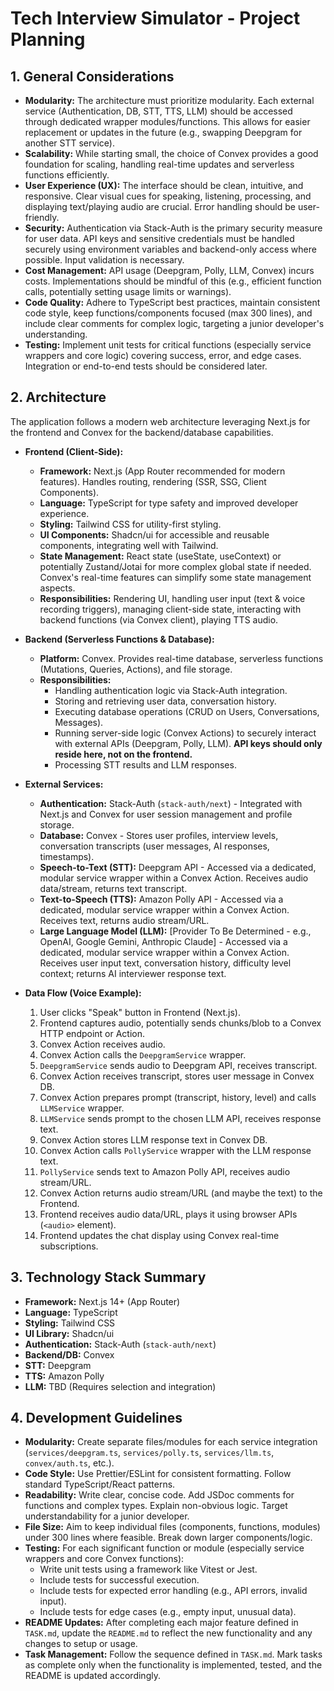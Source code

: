 # Tech Interview Simulator - Project Planning

## 1. General Considerations

* **Modularity:** The architecture must prioritize modularity. Each external service (Authentication, DB, STT, TTS, LLM) should be accessed through dedicated wrapper modules/functions. This allows for easier replacement or updates in the future (e.g., swapping Deepgram for another STT service).
* **Scalability:** While starting small, the choice of Convex provides a good foundation for scaling, handling real-time updates and serverless functions efficiently.
* **User Experience (UX):** The interface should be clean, intuitive, and responsive. Clear visual cues for speaking, listening, processing, and displaying text/playing audio are crucial. Error handling should be user-friendly.
* **Security:** Authentication via Stack-Auth is the primary security measure for user data. API keys and sensitive credentials must be handled securely using environment variables and backend-only access where possible. Input validation is necessary.
* **Cost Management:** API usage (Deepgram, Polly, LLM, Convex) incurs costs. Implementations should be mindful of this (e.g., efficient function calls, potentially setting usage limits or warnings).
* **Code Quality:** Adhere to TypeScript best practices, maintain consistent code style, keep functions/components focused (max 300 lines), and include clear comments for complex logic, targeting a junior developer's understanding.
* **Testing:** Implement unit tests for critical functions (especially service wrappers and core logic) covering success, error, and edge cases. Integration or end-to-end tests should be considered later.

## 2. Architecture

The application follows a modern web architecture leveraging Next.js for the frontend and Convex for the backend/database capabilities.

* **Frontend (Client-Side):**
    * **Framework:** Next.js (App Router recommended for modern features). Handles routing, rendering (SSR, SSG, Client Components).
    * **Language:** TypeScript for type safety and improved developer experience.
    * **Styling:** Tailwind CSS for utility-first styling.
    * **UI Components:** Shadcn/ui for accessible and reusable components, integrating well with Tailwind.
    * **State Management:** React state (useState, useContext) or potentially Zustand/Jotai for more complex global state if needed. Convex's real-time features can simplify some state management aspects.
    * **Responsibilities:** Rendering UI, handling user input (text & voice recording triggers), managing client-side state, interacting with backend functions (via Convex client), playing TTS audio.

* **Backend (Serverless Functions & Database):**
    * **Platform:** Convex. Provides real-time database, serverless functions (Mutations, Queries, Actions), and file storage.
    * **Responsibilities:**
        * Handling authentication logic via Stack-Auth integration.
        * Storing and retrieving user data, conversation history.
        * Executing database operations (CRUD on Users, Conversations, Messages).
        * Running server-side logic (Convex Actions) to securely interact with external APIs (Deepgram, Polly, LLM). **API keys should only reside here, not on the frontend.**
        * Processing STT results and LLM responses.

* **External Services:**
    * **Authentication:** Stack-Auth (`stack-auth/next`) - Integrated with Next.js and Convex for user session management and profile storage.
    * **Database:** Convex - Stores user profiles, interview levels, conversation transcripts (user messages, AI responses, timestamps).
    * **Speech-to-Text (STT):** Deepgram API - Accessed via a dedicated, modular service wrapper within a Convex Action. Receives audio data/stream, returns text transcript.
    * **Text-to-Speech (TTS):** Amazon Polly API - Accessed via a dedicated, modular service wrapper within a Convex Action. Receives text, returns audio stream/URL.
    * **Large Language Model (LLM):** [Provider To Be Determined - e.g., OpenAI, Google Gemini, Anthropic Claude] - Accessed via a dedicated, modular service wrapper within a Convex Action. Receives user input text, conversation history, difficulty level context; returns AI interviewer response text.

* **Data Flow (Voice Example):**
    1.  User clicks "Speak" button in Frontend (Next.js).
    2.  Frontend captures audio, potentially sends chunks/blob to a Convex HTTP endpoint or Action.
    3.  Convex Action receives audio.
    4.  Convex Action calls the `DeepgramService` wrapper.
    5.  `DeepgramService` sends audio to Deepgram API, receives transcript.
    6.  Convex Action receives transcript, stores user message in Convex DB.
    7.  Convex Action prepares prompt (transcript, history, level) and calls `LLMService` wrapper.
    8.  `LLMService` sends prompt to the chosen LLM API, receives response text.
    9.  Convex Action stores LLM response text in Convex DB.
    10. Convex Action calls `PollyService` wrapper with the LLM response text.
    11. `PollyService` sends text to Amazon Polly API, receives audio stream/URL.
    12. Convex Action returns audio stream/URL (and maybe the text) to the Frontend.
    13. Frontend receives audio data/URL, plays it using browser APIs (`<audio>` element).
    14. Frontend updates the chat display using Convex real-time subscriptions.

## 3. Technology Stack Summary

* **Framework:** Next.js 14+ (App Router)
* **Language:** TypeScript
* **Styling:** Tailwind CSS
* **UI Library:** Shadcn/ui
* **Authentication:** Stack-Auth (`stack-auth/next`)
* **Backend/DB:** Convex
* **STT:** Deepgram
* **TTS:** Amazon Polly
* **LLM:** TBD (Requires selection and integration)

## 4. Development Guidelines

* **Modularity:** Create separate files/modules for each service integration (`services/deepgram.ts`, `services/polly.ts`, `services/llm.ts`, `convex/auth.ts`, etc.).
* **Code Style:** Use Prettier/ESLint for consistent formatting. Follow standard TypeScript/React patterns.
* **Readability:** Write clear, concise code. Add JSDoc comments for functions and complex types. Explain non-obvious logic. Target understandability for a junior developer.
* **File Size:** Aim to keep individual files (components, functions, modules) under 300 lines where feasible. Break down larger components/logic.
* **Testing:** For each significant function or module (especially service wrappers and core Convex functions):
    * Write unit tests using a framework like Vitest or Jest.
    * Include tests for successful execution.
    * Include tests for expected error handling (e.g., API errors, invalid input).
    * Include tests for edge cases (e.g., empty input, unusual data).
* **README Updates:** After completing each major feature defined in `TASK.md`, update the `README.md` to reflect the new functionality and any changes to setup or usage.
* **Task Management:** Follow the sequence defined in `TASK.md`. Mark tasks as complete only when the functionality is implemented, tested, and the README is updated accordingly.